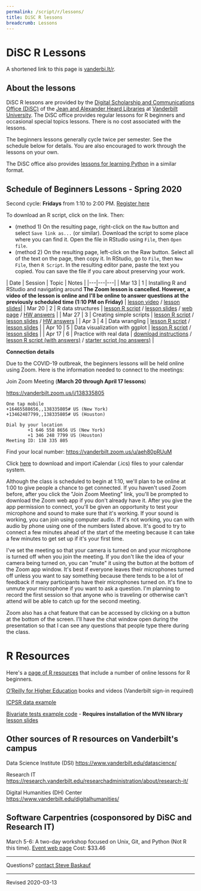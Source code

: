```yaml
---
permalink: /script/r/lessons/
title: DiSC R lessons
breadcrumb: Lessons
---
```


# DiSC R Lessons

A shortened link to this page is [vanderbi.lt/r](http://vanderbi.lt/r).

## About the lessons

DiSC R lessons are provided by the [Digital Scholarship and Communications Office (DiSC)](https://www.library.vanderbilt.edu/scholarly/) of the [Jean and Alexander Heard Libraries](https://www.library.vanderbilt.edu/) at [Vanderbilt University](https://www.vanderbilt.edu/).  The DiSC office provides regular lessons for R beginners and occasional special topics lessons.  There is no cost associated with the lessons.

The beginners lessons generally cycle twice per semester.  See the schedule below for details.  You are also encouraged to work through the lessons on your own.   

The DiSC office also provides [lessons for learning Python](https://heardlibrary.github.io/digital-scholarship/script/python/wg/) in a similar format.

## Schedule of Beginners Lessons - Spring 2020

Second cycle: **Fridays** from 1:10 to 2:00 PM.  [Register here](https://forms.gle/nege53mCTEKyXZcH6)

To download an R script, click on the link.  Then:

- (method 1) On the resulting page, right-click on the `Raw` button and select `Save link as...` (or similar).  Download the script to some place where you can find it. Open the file in RStudio using `File`, then `Open file`.
- (method 2) On the resulting page, left-click on the Raw button. Select all of the text on the page, then copy it.  In RStudio, go to `File`, then `New File`, then `R Script`.  In the resulting editor pane, paste the text you copied.  You can save the file if you care about preserving your work.

| Date | Session | Topic | Notes |
|---|---|---|
| Mar 13 | 1 | Installing R and RStudio and navigating around **The Zoom lesson is cancelled. However, a video of the lesson is online and I'll be online to answer questions at the previously scheduled time (1:10 PM on Friday)** | [lesson video](../#introduction-video) / [lesson slides](../presentations/lesson1-r-rstudio.pdf)|
| Mar 20 | 2 | R data structures | [lesson R script](https://github.com/HeardLibrary/digital-scholarship/blob/master/code/r/lesson2-structures.R) / [lesson slides](../presentations/lesson2-structures.pdf) / [web page](../structures) / [HW answers](https://github.com/HeardLibrary/digital-scholarship/blob/master/code/r/lesson2-structures-answers.R) |
| Mar 27 | 3 | Creating simple scripts | [lesson R script](https://github.com/HeardLibrary/digital-scholarship/blob/master/code/r/lesson3-scripts.R) / [lesson slides](../presentations/lesson3-scripts.pdf) / [HW answers](https://github.com/HeardLibrary/digital-scholarship/blob/master/code/r/lesson3-scripts-answers.R) |
| Apr 3 | 4 | Data wrangling | [lesson R script](https://github.com/HeardLibrary/digital-scholarship/blob/master/code/r/lesson4-wrangle.R) / [lesson slides](../presentations/lesson4-wrangle.pdf) |
| Apr 10 | 5 | Data visualization with ggplot | [lesson R script](https://github.com/HeardLibrary/digital-scholarship/blob/master/code/r/usaNamesMain.R) / [lesson slides](../presentations/ggplot2_dataViz_20200211.pdf) |
| Apr 17 | 6 | Practice with real data | [download instructions](../nlsaah/) / [lesson R script (with answers)](https://github.com/HeardLibrary/digital-scholarship/blob/master/code/r/wrangle-nls-answers.R) / [starter script (no answers)](https://github.com/HeardLibrary/digital-scholarship/blob/master/code/r/wrangle-nls.R) |

**Connection details**

Due to the COVID-19 outbreak, the beginners lessons will be held online using Zoom. Here is the information needed to connect to the meetings:

Join Zoom Meeting (**March 20 through April 17 lessons**) 

<https://vanderbilt.zoom.us/j/138335805>

```
One tap mobile
+16465588656,,138335805# US (New York)
+13462487799,,138335805# US (Houston)

Dial by your location
        +1 646 558 8656 US (New York)
        +1 346 248 7799 US (Houston)
Meeting ID: 138 335 805
```

Find your local number: <https://vanderbilt.zoom.us/u/aeh80pRUuM>

Click [here](https://vanderbilt.zoom.us/meeting/vJcldOqtpjsvTLiOA1pzGAzwCsrleDhECQ/ics?icsToken=98tyKuirpjgpH9yVtV_9UaotOZ35bvHylEVio4x8zQ__JAFJdSDlJO5HFrpaM-mB) to download and import iCalendar (.ics) files to your calendar system.


Although the class is scheduled to begin at 1:10, we'll plan to be online at 1:00 to give people a chance to get connected. If you haven't used Zoom before, after you click the "Join Zoom Meeting" link, you'll be prompted to download the Zoom web app if you don't already have it.  After you give the app permission to connect, you'll be given an opportunity to test your microphone and sound to make sure that it's working.  If your sound is working, you can join using computer audio. If it's not working, you can with audio by phone using one of the numbers listed above. It's good to try to connect a few minutes ahead of the start of the meeting because it can take a few minutes to get set up if it's your first time.
 
I've set the meeting so that your camera is turned on and your microphone is turned off when you join the meeting. If you don't like the idea of your camera being turned on, you can "mute" it using the button at the bottom of the Zoom app window. It's best if everyone leaves their microphones turned off unless you want to say something because there tends to be a lot of feedback if many participants have their microphones turned on. It's fine to unmute your microphone if you want to ask a question. I'm planning to record the first session so that anyone who is traveling or otherwise can't attend will be able to catch up for the second meeting.
 
Zoom also has a chat feature that can be accessed by clicking on a button at the bottom of the screen. I'll have the chat window open during the presentation so that I can see any questions that people type there during the class.


# R Resources

Here's a [page of R resources](../) that include a number of online lessons for R beginners.

[O’Reilly for Higher Education](http://www.library.vanderbilt.edu/eres?id=1676) books and videos (Vanderbilt sign-in required)

[ICPSR data example](../nlsaah/)

[Bivariate tests example code](https://github.com/HeardLibrary/digital-scholarship/blob/master/code/r/bivariate_tests_assumptions.R) - **Requires installation of the MVN library** [lesson slides](../presentations/bivariate-analysis.pdf)

## Other sources of R resources on Vanderbilt's campus

Data Science Institute (DSI) <https://www.vanderbilt.edu/datascience/>

Research IT <https://research.vanderbilt.edu/researchadministration/about/research-it/>

Digital Humanities (DH) Center <https://www.vanderbilt.edu/digitalhumanities/>

## Software Carpentries (cosponsored by DiSC and Research IT)

March 5-6: A two-day workshop focused on Unix, Git, and Python (Not R this time).  [Event web page](https://vanderbilt-data-science.github.io/2020-03-05-vanderbilt/) Cost: $33.46

--------------------

Questions? [contact Steve Baskauf](mailto:steve.baskauf@vanderbilt.edu)

----
Revised 2020-03-13
